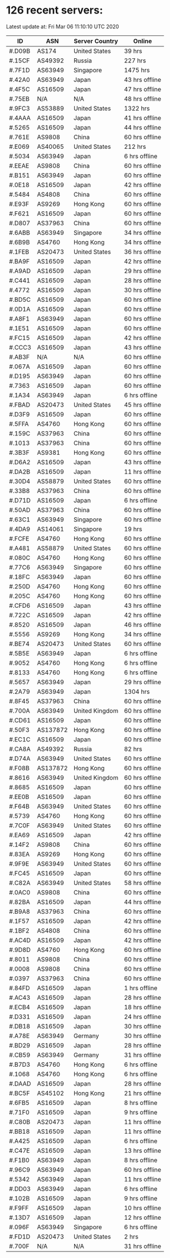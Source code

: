 # 126 recent servers:

Latest update at: Fri Mar 06 11:10:10 UTC 2020

| ID | ASN | Server Country | Online |
| -- | --- | -------------- | ------ |
| #.D09B | AS174 | United States | 39 hrs |
| #.15CF | AS49392 | Russia | 227 hrs |
| #.7F1D | AS63949 | Singapore | 1475 hrs |
| #.42A0 | AS63949 | Japan | 43 hrs offline |
| #.4F5C | AS16509 | Japan | 47 hrs offline |
| #.75EB | N/A | N/A | 48 hrs offline |
| #.9FC3 | AS53889 | United States | 1322 hrs |
| #.4AAA | AS16509 | Japan | 41 hrs offline |
| #.5265 | AS16509 | Japan | 44 hrs offline |
| #.761E | AS9808 | China | 60 hrs offline |
| #.E069 | AS40065 | United States | 212 hrs |
| #.5034 | AS63949 | Japan | 6 hrs offline |
| #.EEAE | AS9808 | China | 60 hrs offline |
| #.B151 | AS63949 | Japan | 60 hrs offline |
| #.0E18 | AS16509 | Japan | 42 hrs offline |
| #.5484 | AS4808 | China | 60 hrs offline |
| #.E93F | AS9269 | Hong Kong | 60 hrs offline |
| #.F621 | AS16509 | Japan | 60 hrs offline |
| #.D807 | AS37963 | China | 60 hrs offline |
| #.6ABB | AS63949 | Singapore | 34 hrs offline |
| #.6B9B | AS4760 | Hong Kong | 34 hrs offline |
| #.1FEB | AS20473 | United States | 36 hrs offline |
| #.BA9F | AS16509 | Japan | 42 hrs offline |
| #.A9AD | AS16509 | Japan | 29 hrs offline |
| #.C441 | AS16509 | Japan | 28 hrs offline |
| #.4772 | AS16509 | Japan | 30 hrs offline |
| #.BD5C | AS16509 | Japan | 60 hrs offline |
| #.0D1A | AS16509 | Japan | 60 hrs offline |
| #.A8F1 | AS63949 | Japan | 60 hrs offline |
| #.1E51 | AS16509 | Japan | 60 hrs offline |
| #.FC15 | AS16509 | Japan | 42 hrs offline |
| #.CCC3 | AS16509 | Japan | 43 hrs offline |
| #.AB3F | N/A | N/A | 60 hrs offline |
| #.067A | AS16509 | Japan | 60 hrs offline |
| #.D195 | AS63949 | Japan | 60 hrs offline |
| #.7363 | AS16509 | Japan | 60 hrs offline |
| #.1A34 | AS63949 | Japan | 6 hrs offline |
| #.FBAD | AS20473 | United States | 45 hrs offline |
| #.D3F9 | AS16509 | Japan | 60 hrs offline |
| #.5FFA | AS4760 | Hong Kong | 60 hrs offline |
| #.159C | AS37963 | China | 60 hrs offline |
| #.1013 | AS37963 | China | 60 hrs offline |
| #.3B3F | AS9381 | Hong Kong | 60 hrs offline |
| #.D6A2 | AS16509 | Japan | 43 hrs offline |
| #.DA2B | AS16509 | Japan | 11 hrs offline |
| #.30D4 | AS58879 | United States | 60 hrs offline |
| #.33B8 | AS37963 | China | 60 hrs offline |
| #.D71D | AS16509 | Japan | 6 hrs offline |
| #.50AD | AS37963 | China | 60 hrs offline |
| #.63C1 | AS63949 | Singapore | 60 hrs offline |
| #.4DA9 | AS14061 | Singapore | 19 hrs |
| #.FCFE | AS4760 | Hong Kong | 60 hrs offline |
| #.A481 | AS58879 | United States | 60 hrs offline |
| #.080C | AS4760 | Hong Kong | 60 hrs offline |
| #.77C6 | AS63949 | Singapore | 60 hrs offline |
| #.18FC | AS63949 | Japan | 60 hrs offline |
| #.250D | AS4760 | Hong Kong | 60 hrs offline |
| #.205C | AS4760 | Hong Kong | 60 hrs offline |
| #.CFD6 | AS16509 | Japan | 43 hrs offline |
| #.722C | AS16509 | Japan | 42 hrs offline |
| #.8520 | AS16509 | Japan | 46 hrs offline |
| #.5556 | AS9269 | Hong Kong | 34 hrs offline |
| #.BE74 | AS20473 | United States | 60 hrs offline |
| #.5B5E | AS63949 | Japan | 6 hrs offline |
| #.9052 | AS4760 | Hong Kong | 6 hrs offline |
| #.8133 | AS4760 | Hong Kong | 6 hrs offline |
| #.5657 | AS63949 | Japan | 29 hrs offline |
| #.2A79 | AS63949 | Japan | 1304 hrs |
| #.8F45 | AS37963 | China | 60 hrs offline |
| #.700A | AS63949 | United Kingdom | 60 hrs offline |
| #.CD61 | AS16509 | Japan | 60 hrs offline |
| #.50F3 | AS137872 | Hong Kong | 60 hrs offline |
| #.EC1C | AS16509 | Japan | 60 hrs offline |
| #.CA8A | AS49392 | Russia | 82 hrs |
| #.D74A | AS63949 | United States | 60 hrs offline |
| #.F08B | AS137872 | Hong Kong | 60 hrs offline |
| #.8616 | AS63949 | United Kingdom | 60 hrs offline |
| #.8685 | AS16509 | Japan | 60 hrs offline |
| #.EE0B | AS16509 | Japan | 60 hrs offline |
| #.F64B | AS63949 | United States | 60 hrs offline |
| #.5739 | AS4760 | Hong Kong | 60 hrs offline |
| #.7C0F | AS63949 | United States | 60 hrs offline |
| #.EA69 | AS16509 | Japan | 42 hrs offline |
| #.14F2 | AS9808 | China | 60 hrs offline |
| #.83EA | AS9269 | Hong Kong | 60 hrs offline |
| #.9F9E | AS63949 | United States | 60 hrs offline |
| #.FC45 | AS16509 | Japan | 60 hrs offline |
| #.C82A | AS63949 | United States | 58 hrs offline |
| #.0AC0 | AS9808 | China | 60 hrs offline |
| #.82BA | AS16509 | Japan | 44 hrs offline |
| #.B9A8 | AS37963 | China | 60 hrs offline |
| #.1F57 | AS16509 | Japan | 42 hrs offline |
| #.1BF2 | AS4808 | China | 60 hrs offline |
| #.AC4D | AS16509 | Japan | 42 hrs offline |
| #.9D8D | AS4760 | Hong Kong | 60 hrs offline |
| #.8011 | AS9808 | China | 60 hrs offline |
| #.0008 | AS9808 | China | 60 hrs offline |
| #.0397 | AS37963 | China | 60 hrs offline |
| #.84FD | AS16509 | Japan | 1 hrs offline |
| #.AC43 | AS16509 | Japan | 28 hrs offline |
| #.ECB4 | AS16509 | Japan | 18 hrs offline |
| #.D331 | AS16509 | Japan | 24 hrs offline |
| #.DB18 | AS16509 | Japan | 30 hrs offline |
| #.A78E | AS63949 | Germany | 30 hrs offline |
| #.BD29 | AS16509 | Japan | 28 hrs offline |
| #.CB59 | AS63949 | Germany | 31 hrs offline |
| #.B7D3 | AS4760 | Hong Kong | 6 hrs offline |
| #.1068 | AS4760 | Hong Kong | 6 hrs offline |
| #.DAAD | AS16509 | Japan | 28 hrs offline |
| #.BC5F | AS45102 | Hong Kong | 21 hrs offline |
| #.6FB5 | AS16509 | Japan | 8 hrs offline |
| #.71F0 | AS16509 | Japan | 9 hrs offline |
| #.C80B | AS20473 | Japan | 11 hrs offline |
| #.BB18 | AS16509 | Japan | 11 hrs offline |
| #.A425 | AS16509 | Japan | 6 hrs offline |
| #.C47E | AS16509 | Japan | 13 hrs offline |
| #.F1B0 | AS63949 | Japan | 8 hrs offline |
| #.96C9 | AS63949 | Japan | 60 hrs offline |
| #.5342 | AS63949 | Japan | 11 hrs offline |
| #.DD03 | AS63949 | Japan | 6 hrs offline |
| #.102B | AS16509 | Japan | 9 hrs offline |
| #.F9FF | AS16509 | Japan | 10 hrs offline |
| #.13D7 | AS16509 | Japan | 12 hrs offline |
| #.096F | AS63949 | Singapore | 6 hrs offline |
| #.FD1D | AS20473 | United States | 2 hrs |
| #.700F | N/A | N/A | 31 hrs offline |


